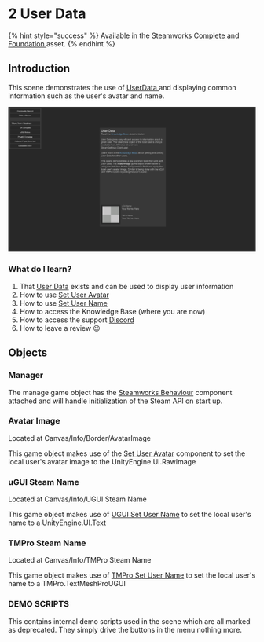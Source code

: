 # 2 User Data

{% hint style="success" %}
Available in the Steamworks [Complete ](https://assetstore.unity.com/packages/tools/utilities/ux-v2-complete-201905)and [Foundation ](https://assetstore.unity.com/packages/tools/utilities/ux-v2-foundation-202671)asset.
{% endhint %}

## Introduction&#x20;

This scene demonstrates the use of [UserData ](../../objects/user-data.md)and displaying common information such as the user's avatar and name.

![](<../../../../.gitbook/assets/image (163) (1) (1) (1) (1) (1).png>)

### What do I learn?

1. That [User Data](../../objects/user-data.md) exists and can be used to display user information
2. How to use [Set User Avatar](../../components/set-user-avatar.md)
3. How to use [Set User Name](../../components/set-user-name.md)
4. How to access the Knowledge Base (where you are now)
5. How to access the support [Discord ](https://discord.gg/6X3xrRc)
6. How to leave a review 😉

## Objects

### Manager

The manage game object has the [Steamworks Behaviour](../../components/steamworks-behaviour.md) component attached and will handle initialization of the Steam API on start up.

### Avatar Image

Located at Canvas/Info/Border/AvatarImage

This game object makes use of the [Set User Avatar](../../components/set-user-avatar.md) component to set the local user's avatar image to the UnityEngine.UI.RawImage

### uGUI Steam Name

Located at Canvas/Info/UGUI Steam Name

This game object makes use of [UGUI Set User Name](../../components/set-user-name.md) to set the local user's name to a UnityEngine.UI.Text&#x20;

### TMPro Steam Name

Located at Canvas/Info/TMPro Steam Name

This game object makes use of [TMPro Set User Name](../../components/set-user-name.md) to set the local user's name to a TMPro.TextMeshProUGUI

### DEMO SCRIPTS

This contains internal demo scripts used in the scene which are all marked as deprecated. They simply drive the buttons in the menu nothing more.
